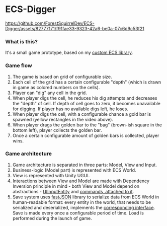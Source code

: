 # ECS-Digger

https://github.com/ForestSquirrelDev/ECS-Digger/assets/82777171/f91fae33-9323-42a6-be0a-07c6d9c53f21

### What is this?
It's a small game prototype, based on my [custom ECS library](https://github.com/ForestSquirrelDev/PoorMansECS).
### Game flow
1. The game is based on grid of configurable size. 
2. Each cell of the grid has a certain configurable "depth" (which is drawn in game as colored numbers on the cells).
3. Player can "dig" any cell in the grid.
4. When player digs the cell, he reduces his dig attempts and decreases the "depth" of cell. If depth of cell goes to zero, it becomes unavailable for digging. If player has no available digs left, he loses.
5. When player digs the cell, with a configurable chance a gold bar is spawned (yellow rectangles in the video above).
6. When player drags the golden bar to the "bag" (brown-ish square in the bottom left), player collects the golden bar.
7. Once a certain configurable amount of golden bars is collected, player wins.
### Game architecture
1. Game architecture is separated in three parts: Model, View and Input.
2. Business-logic (Model part) is represented with ECS World.
3. View is represented with Unity UGUI.
4. Interactions between View and Model are made with Dependency Inversion principle in mind - both View and Model depend on abstractions - [UIInputEntity](https://github.com/ForestSquirrelDev/ECS-Digger/blob/master/Assets/Core/Model/Entities/SingletonEntities/UIInputEntity.cs) and [commands, attached to it](https://github.com/ForestSquirrelDev/ECS-Digger/tree/master/Assets/Core/Input).
5. Save system uses [fastJSON](https://github.com/mgholam/fastJSON) library to serialize data from ECS World in human-readable format: every entity in the world, that needs to be serialized and deserialized, implements the [corresponding interface](https://github.com/ForestSquirrelDev/ECS-Digger/blob/master/Assets/Core/Model/ISerializable.cs). Save is made every once a configurable period of time. Load is performed during the launch of game.
